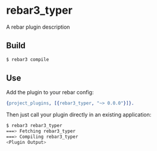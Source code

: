 # rebar3_typer

A rebar plugin description

## Build

```sh
$ rebar3 compile
```

## Use

Add the plugin to your rebar config:

```erlang
{project_plugins, [{rebar3_typer, "~> 0.0.0"}]}.
```

Then just call your plugin directly in an existing application:
```sh
$ rebar3 rebar3_typer
===> Fetching rebar3_typer
===> Compiling rebar3_typer
<Plugin Output>
```
